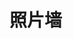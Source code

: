 # 照片墙

<image-card img='/img/answer.jpg' text='晋沐南风教师课后为同学们答疑解惑' date='2018年8月12日'/>

<image-card img='/img/ceremony.jpg' text='晋沐南风活动开幕式现场' date='2019年3月18日'/>

<image-card img='/img/class.jpg' text='支教课程“寻找真实的宇宙”课堂' date='2018年8月6日'/>
